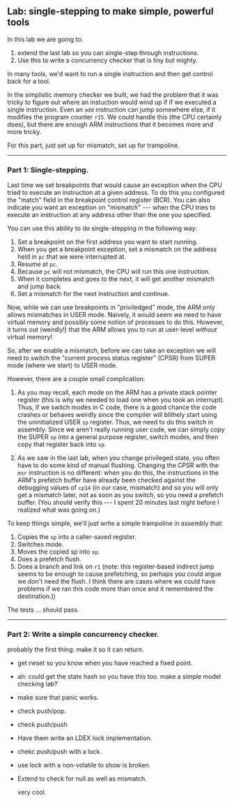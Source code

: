 ## Lab: single-stepping to make simple, powerful tools

In this lab we are going to:
  1. extend the last lab so you can single-step through instructions.
  2. Use this to write a concurrency checker that is tiny but mighty.

In many tools, we'd want to run a single instruction and then get control
back for a tool.

In the simplistic memory checker we built, we had the problem that it was
tricky to figure out where an instuction would wind up if if we executed a
single instruction.  Even an `add` instruction can jump somewhere else,
if it modifies the program counter `r15`.  We could handle this (the CPU
certainly does), but there are enough ARM instructions that it becomes
more and more tricky.

For this part, just set up for mismatch, set up for trampoline.

-----------------------------------------------------------------------------
### Part 1: Single-stepping.

Last time we set breakpoints that would cause an exception when 
the CPU tried to execute an instruction at a given address.  To do this
you configured the "match" field in the breakpoint control register (BCR).
You can also indicate you want an exception on "mismatch" --- when the 
CPU tries to execute an instruction at any address other than the one
you specified.

You can use this ability to do single-stepping in the following way:
   1. Set a breakpoint on the first address you want to start running.
   2. When you get a breakpoint exception, set a mismatch on the address
      held in `pc` that we were interrupted at.
   3. Resume at `pc`.
   4. Because `pc` will not mismatch, the CPU will run this one instruction.
   5. When it completes and goes to the next, it will get another mismatch
      and jump back.
   6. Set a mismatch for the next instruction and continue.

Now, while we can use breakpoints in "priviledged" mode, the ARM only
allows mismatches in USER mode.  Naively, it would seem we need to
have virtual memory and possibly some notion of processes to do this.
However, it turns out (weirdly!)  that the ARM allows you to run at
user-level *without* virtual memory!

So, after we enable a mismatch, before we can take an exception we will
need to switch the "current process status register" (CPSR) from SUPER
mode (where we start) to USER mode.

However, there are a couple small complication:
   1. As you may recall, each mode on the ARM has a private stack
      pointer register (this is why we needed to load one when you took
      an interrupt).  Thus, if we switch modes in C code, there is a good
      chance the code crashes or behaves weirdly since the compiler will
      blithely start using the uninitialized USER `sp` register.  Thus, we
      need to do this switch in assembly.   Since we aren't really running
      user code, we can simply copy the SUPER `sp` into a general purpose
      register, switch modes, and then copy that register back into `sp`.

   2. As we saw in the last lab, when you change privileged state, you
      often have to do some kind of manual flushing.  Changing the 
      CPSR with the `msr` instruction is no different: when you do this,
      the instructions in the ARM's prefetch buffer have already been
      checked against the debugging values of `cp14` (in our case,
      mismatch) and so you will only get a mismatch later, not as soon
      as you switch, so you need a prefetch buffer.  (You should verify
      this --- I spent 20 minutes last night before I realized what was
      going on.)

To keep things simple, we'll just write a simple trampoline in assembly 
that:
   1. Copies the `sp` into a caller-saved register.
   2. Switches mode.
   3. Moves the copied sp into `sp`.
   4. Does a prefetch flush.
   5. Does a branch and link on `r1` (note: this register-based 
      indirect jump seems to be enough to cause prefetching, so perhaps you could argue we don't need the flush.  I think there are cases where we could have problems
      if we ran this code more than once and it remembered the destination.)) 

The tests ... should pass.

-----------------------------------------------------------------------------
### Part 2: Write a simple concurrency checker.

probably the first thing: make it so it can return.

- get rwset so you know when you have reached a fixed point.
- ah: could get the state hash so you have this too.   make a simple 
  model checking lab?

- make sure that panic works.
- check push/pop.
- check push/push
- Have them write an LDEX lock implementation.
- chekc push/push with a lock.

- use lock with a non-volatile to show is broken.
- Extend to check for null as well as mismatch.

    very cool.
